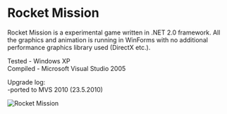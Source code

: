 Rocket Mission
=============

Rocket Mission is a experimental game written in .NET 2.0 framework. All the graphics and animation is running in WinForms with no additional performance graphics library used (DirectX etc.).

Tested - Windows XP  
Compiled - Microsoft Visual Studio 2005

Upgrade log:  
-ported to MVS 2010  (23.5.2010)

<!--![screenshot](https://github.com/markokosir/RocketMission/blob/master/readmeScreenshot.JPG "screenshot")-->

![Rocket Mission](http://www.planet-source-code.com/Upload_PSC/ScreenShots/PIC2009113144871113.JPG "Rocket Mission")

